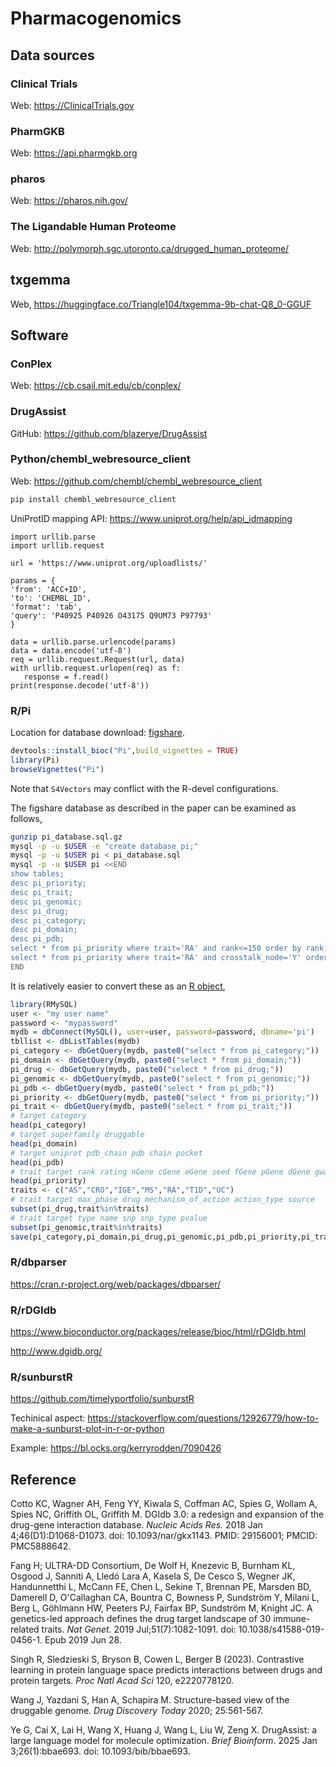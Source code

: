# Pharmacogenomics

## Data sources

### Clinical Trials

Web: <https://ClinicalTrials.gov>

### PharmGKB

Web: <https://api.pharmgkb.org>

### pharos

Web: <https://pharos.nih.gov/>

### The Ligandable Human Proteome

Web: <http://polymorph.sgc.utoronto.ca/drugged_human_proteome/>

## txgemma

Web, <https://huggingface.co/Triangle104/txgemma-9b-chat-Q8_0-GGUF>

## Software

### ConPlex

Web: <https://cb.csail.mit.edu/cb/conplex/>

### DrugAssist

GitHub: <https://github.com/blazerye/DrugAssist>

### Python/chembl_webresource_client

Web: <https://github.com/chembl/chembl_webresource_client>
```bash
pip install chembl_webresource_client
```
UniProtID mapping API: <https://www.uniprot.org/help/api_idmapping>
```python3
import urllib.parse
import urllib.request

url = 'https://www.uniprot.org/uploadlists/'

params = {
'from': 'ACC+ID',
'to': 'CHEMBL_ID',
'format': 'tab',
'query': 'P40925 P40926 O43175 Q9UM73 P97793'
}

data = urllib.parse.urlencode(params)
data = data.encode('utf-8')
req = urllib.request.Request(url, data)
with urllib.request.urlopen(req) as f:
   response = f.read()
print(response.decode('utf-8'))
``` 

### R/Pi

Location for database download: [figshare](https://figshare.com/articles/dataset/Pi_database_for_drug_target_prioritizations_in_30_immune_traits/6972746).

```r
devtools::install_bioc("Pi",build_vignettes = TRUE)
library(Pi)
browseVignettes("Pi")
```
Note that `S4Vectors` may conflict with the R-devel configurations.

The figshare database as described in the paper can be examined as follows,

```bash
gunzip pi_database.sql.gz
mysql -p -u $USER -e "create database pi;"
mysql -p -u $USER pi < pi_database.sql
mysql -p -u $USER pi <<END
show tables;
desc pi_priority;
desc pi_trait;
desc pi_genomic;
desc pi_drug;
desc pi_category;
desc pi_domain;
desc pi_pdb;
select * from pi_priority where trait='RA' and rank<=150 order by rank;
select * from pi_priority where trait='RA' and crosstalk_node='Y' order by rank;
END
```
It is relatively easier to convert these as an [R object](files/pi_database.rda),
```r
library(RMySQL)
user <- "my user name"
password <- "mypassword"
mydb = dbConnect(MySQL(), user=user, password=password, dbname='pi')
tbllist <- dbListTables(mydb)
pi_category <- dbGetQuery(mydb, paste0("select * from pi_category;"))
pi_domain <- dbGetQuery(mydb, paste0("select * from pi_domain;"))
pi_drug <- dbGetQuery(mydb, paste0("select * from pi_drug;"))
pi_genomic <- dbGetQuery(mydb, paste0("select * from pi_genomic;"))
pi_pdb <- dbGetQuery(mydb, paste0("select * from pi_pdb;"))
pi_priority <- dbGetQuery(mydb, paste0("select * from pi_priority;"))
pi_trait <- dbGetQuery(mydb, paste0("select * from pi_trait;"))
# target category
head(pi_category)
# target superfamily druggable
head(pi_domain)
# target uniprot pdb_chain pdb chain pocket
head(pi_pdb)
# trait target rank rating nGene cGene eGene seed fGene pGene dGene gwas crosstalk_node num_neighbor approved phased druggable_category druggable_domain num_pdb num_pdb_with_druggable_pocket magnitude direction description
head(pi_priority)
traits <- c("AS","CRO","IGE","MS","RA","T1D","UC")
# trait target max_phase drug mechanism_of_action action_type source
subset(pi_drug,trait%in%traits)
# trait target type name snp snp_type pvalue
subset(pi_genomic,trait%in%traits)
save(pi_category,pi_domain,pi_drug,pi_genomic,pi_pdb,pi_priority,pi_trait,file="pi_database.rda")
```

### R/dbparser

<https://cran.r-project.org/web/packages/dbparser/>

### R/rDGIdb

<https://www.bioconductor.org/packages/release/bioc/html/rDGIdb.html>

<http://www.dgidb.org/>

### R/sunburstR

<https://github.com/timelyportfolio/sunburstR>

Techinical aspect: <https://stackoverflow.com/questions/12926779/how-to-make-a-sunburst-plot-in-r-or-python>

Example: <https://bl.ocks.org/kerryrodden/7090426>

## Reference

Cotto KC, Wagner AH, Feng YY, Kiwala S, Coffman AC, Spies G, Wollam A, Spies NC, Griffith OL, Griffith M.
DGIdb 3.0: a redesign and expansion of the drug-gene interaction database.
*Nucleic Acids Res.* 2018 Jan 4;46(D1):D1068-D1073. doi: 10.1093/nar/gkx1143. PMID: 29156001; PMCID: PMC5888642.

Fang H; ULTRA-DD Consortium, De Wolf H, Knezevic B, Burnham KL, Osgood J, Sanniti A, Lledó Lara A, Kasela S, De Cesco S, Wegner JK, Handunnetthi L, McCann FE, Chen L, Sekine T, Brennan PE, Marsden BD, Damerell D, O'Callaghan CA, Bountra C, Bowness P, Sundström Y, Milani L, Berg L, Göhlmann HW, Peeters PJ, Fairfax BP, Sundström M, Knight JC.
A genetics-led approach defines the drug target landscape of 30 immune-related traits.
*Nat Genet*. 2019 Jul;51(7):1082-1091. doi: 10.1038/s41588-019-0456-1. Epub 2019 Jun 28.

Singh R, Sledzieski S, Bryson B, Cowen L, Berger B (2023).
Contrastive learning in protein language space predicts interactions between drugs and protein targets.
*Proc Natl Acad Sci* 120, e2220778120.

Wang J, Yazdani S, Han A, Schapira M.
Structure-based view of the druggable genome.
*Drug Discovery Today* 2020; 25:561-567.

​Ye G, Cai X, Lai H, Wang X, Huang J, Wang L, Liu W, Zeng X.
DrugAssist: a large language model for molecule optimization.
*Brief Bioinform*. 2025 Jan 3;26(1):bbae693. doi: 10.1093/bib/bbae693.
